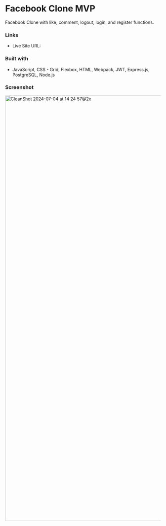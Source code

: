 # Facebook Clone MVP
Facebook Clone with like, comment, logout, login, and register functions.

### Links
- Live Site URL: 

### Built with
- JavaScript, CSS - Grid, Flexbox, HTML, Webpack, JWT, Express.js, PostgreSQL, Node.js

### Screenshot
<img width="1378" alt="CleanShot 2024-07-04 at 14 24 57@2x" src="https://github.com/bavgg/friendify/assets/46017507/a6754340-69f0-499f-888c-41a9570917e2">















